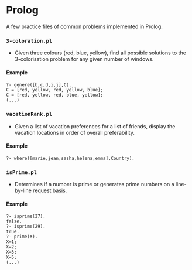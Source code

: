 # Prolog

A few practice files of common problems implemented in Prolog. 

### `3-coloration.pl`
* Given three colours (red, blue, yellow), find all possible solutions to the 3-colorisation problem for any given number of windows. 

#### Example 
```
?- genere([b,c,d,i,j],C).
C = [red, yellow, red, yellow, blue];
C = [red, yellow, red, blue, yellow];
(...)
```

### `vacationRank.pl`
* Given a list of vacation preferences for a list of friends, display the vacation locations in order of overall preferability. 

#### Example 
```
?- where([marie,jean,sasha,helena,emma],Country).
```

### `isPrime.pl`
* Determines if a number is prime or generates  prime numbers on a line-by-line request basis. 

#### Example 
```
?- isprime(27). 
false.
?- isprime(29). 
true.
?- prime(X). 
X=1; 
X=2; 
X=3; 
X=5;
(...)
```
